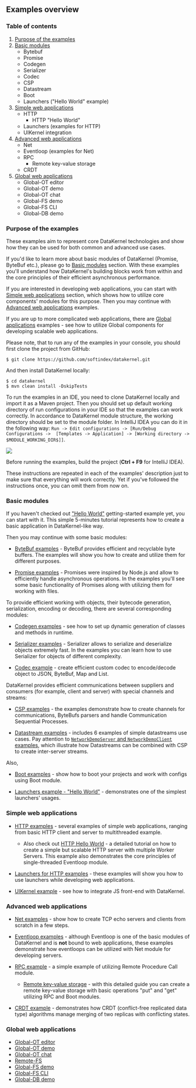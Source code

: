 ## Examples overview

### Table of contents
1. [Purpose of the examples](#purpose-of-the-examples)
2. [Basic modules](#basic-modules)
    * Bytebuf
    * Promise 
    * Codegen
    * Serializer
    * Codec
    * CSP
    * Datastream
    * Boot
    * Launchers ("Hello World" example)
3. [Simple web applications](#simple-web-applications)
    * HTTP
        * HTTP "Hello World"
    * Launchers (examples for HTTP)
    * UIKernel integration
4. [Advanced web applications](#advanced-web-applications)
    * Net
    * Eventloop (examples for Net)
    * RPC
        * Remote key-value storage
    * CRDT
5. [Global web applications](#global-web-applications) 
    * Global-OT editor
    * Global-OT demo
    * Global-OT chat
    * Global-FS demo
    * Global-FS CLI
    * Global-DB demo

### Purpose of the examples
These examples aim to represent core DataKernel technologies and show how they can be used for both common and advanced 
use cases. 

If you'd like to learn more about basic modules of DataKernel (Promise, ByteBuf etc.), please go to 
[Basic modules](#basic-modules) section. With these examples you'll understand how DataKernel's building blocks work
from within and the core principles of their efficient asynchronous performance. 

If you are interested in developing web applications, you can start with [Simple web applications](#simple-web-applications) 
section, which shows how to utilize core components' modules for this purpose. Then you may continue with 
[Advanced web applications](#advanced-web-applications) examples.

If you are up to more complicated web applications, there are [Global applications](#global-web-applications) examples - 
see how to utilize Global components for developing scalable web applications.

Please note, that to run any of the examples in your console, you should first clone the project from GitHub:

```
$ git clone https://github.com/softindex/datakernel.git
```

And then install DataKernel locally:
```
$ cd datakernel
$ mvn clean install -DskipTests
```

To run the examples in an IDE, you need to clone DataKernel locally and import it as a Maven project. Then you should 
set up default working directory of run configurations in your IDE so that the examples can work correctly. In accordance 
to DataKernel module structure, the working directory should be set to the module folder.
In IntelliJ IDEA you can do it in the following way: `Run -> Edit configurations -> [Run/Debug Configurations -> 
[Templates -> Application] -> [Working directory -> $MODULE_WORKING_DIR$]]`.

<img src="http://datakernel.io/static/images/setup-working-dir.gif">

Before running the examples, build the project (**Ctrl + F9** for IntelliJ IDEA).

These instructions are repeated in each of the examples' description just to make sure that everything will work 
correctly. Yet if you've followed the instructions once, you can omit them from now on. 

### Basic modules
If you haven't checked out ["Hello World"](https://github.com/softindex/datakernel/tree/master/examples/getting-started) 
getting-started example yet, you can start with it. This simple 5-minutes tutorial represents how to create a basic 
application in DataKernel-like way.

Then you may continue with some basic modules:
* [ByteBuf examples](https://github.com/softindex/datakernel/tree/master/examples/bytebuf) - ByteBuf provides efficient 
and recyclable byte buffers. The examples will show you how to create and utilize them for different purposes.

* [Promise examples](https://github.com/softindex/datakernel/tree/master/examples/promise) - Promises were inspired by 
Node.js and allow to efficiently handle asynchronous operations. In the examples you'll see some basic functionality of 
Promises along with utilizing them for working with files.

To provide efficient working with objects, their bytecode generation, serialization, encoding or decoding, there are 
several corresponding modules:
* [Codegen examples](https://github.com/softindex/datakernel/tree/master/examples/codegen) - see how to set up dynamic 
generation of classes and methods in runtime.

* [Serializer examples](https://github.com/softindex/datakernel/tree/master/examples/serializer) - Serializer allows to 
serialize and deserialize objects extremely fast. In the examples you can learn how to use Serializer for objects of 
different complexity.

* [Codec example](https://github.com/softindex/datakernel/tree/master/examples/codec) - create efficient 
custom codec to encode/decode object to JSON, ByteBuf, Map and List.

DataKernel provides efficient communications between suppliers and consumers (for example, client and server) with 
special channels and streams: 
* [CSP examples](https://github.com/softindex/datakernel/tree/master/examples/csp) - the examples demonstrate how to 
create channels for communications, ByteBufs parsers and handle Communication Sequential Processes.

* [Datastream examples](https://github.com/softindex/datakernel/tree/master/examples/datastreams) - includes 6 examples 
of simple datastreams use cases. Pay attention to [`NetworkDemoServer` and `NetworkDemoClient` examples](https://github.com/softindex/datakernel/tree/master/examples/datastreams#5-datasteams-and-csp-compatibility-example), which illustrate how Datastreams can be combined with CSP to create inter-server streams.

Also, 
* [Boot examples](https://github.com/softindex/datakernel/tree/master/examples/boot) - show how to boot your projects 
and work with configs using Boot module. 

* [Launchers example - "Hello World"](https://github.com/softindex/datakernel/tree/master/examples/launchers#hello-world) - 
demonstrates one of the simplest launchers' usages.


### Simple web applications
* [HTTP examples](https://github.com/softindex/datakernel/tree/master/examples/http) - several examples of simple web 
applications, ranging from basic HTTP client and server to multithreaded example.
    * Also check out [HTTP Hello World](https://github.com/softindex/datakernel/tree/master/examples/http-helloworld) - 
    a detailed tutorial on how to create a simple but scalable HTTP server with multiple Worker Servers. This example 
    also demonstrates the core principles of single-threaded Eventloop module.
    
* [Launchers for HTTP examples](https://github.com/softindex/datakernel/tree/master/examples/launchers#http) - these 
examples will show you how to use launchers while developing web applications.

* [UIKernel example](https://github.com/softindex/datakernel/tree/master/examples/uikernel-integration) - see how to 
integrate JS front-end with DataKernel.


### Advanced web applications
* [Net examples](https://github.com/softindex/datakernel/tree/master/examples/net) - show how to create TCP echo servers 
and clients from scratch in a few steps.

* [Eventloop examples](https://github.com/softindex/datakernel/tree/master/examples/eventloop) - although Eventloop 
is one of the basic modules of DataKernel and is **not** bound to web applications, these examples demonstrate how 
eventloops can be utilized with Net module for developing servers.

* [RPC example](https://github.com/softindex/datakernel/tree/master/examples/rpc) - a simple example of utilizing Remote 
Procedure Call module.
    * [Remote key-value storage](https://github.com/softindex/datakernel/tree/master/examples/remote-key-value-storage) - 
    with this detailed guide you can create a remote key-value storage with basic operations "put" and "get" utilizing 
    RPC and Boot modules.

* [CRDT example](https://github.com/softindex/datakernel/tree/master/examples/crdt) - demonstrates how CRDT (conflict-free 
replicated data type) algorithms manage merging of two replicas with conflicting states.

### Global web applications
* [Global-OT editor](https://github.com/softindex/datakernel/tree/master/examples/global-ot-editor)
* [Global-OT demo](https://github.com/softindex/datakernel/tree/master/examples/global-ot-demo)
* [Global-OT chat](https://github.com/softindex/datakernel/tree/master/examples/global-ot-chat)
* [Remote-FS](https://github.com/softindex/datakernel/tree/master/examples/remotefs)
* [Global-FS demo](https://github.com/softindex/datakernel/tree/master/global-apps/global-fs-app)
* [Global-FS CLI](https://github.com/softindex/datakernel/tree/master/global-apps/global-fs-cli)
* [Global-DB demo](https://github.com/softindex/datakernel/tree/master/examples/global-db-demo)

